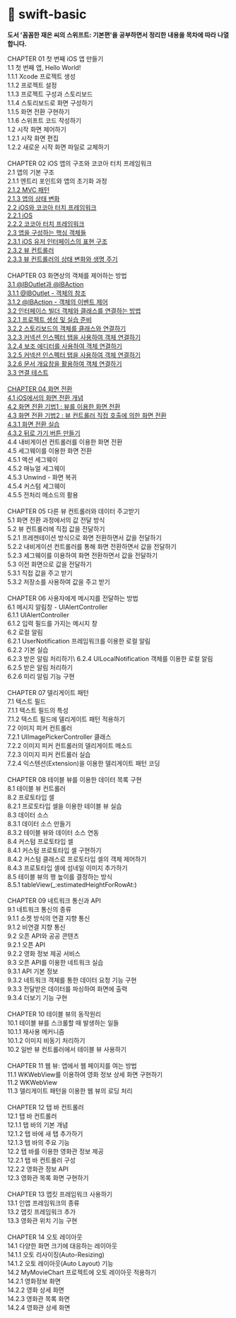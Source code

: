 # 🚀 swift-basic
__도서 '꼼꼼한 재은 씨의 스위프트: 기본편'을 공부하면서 정리한 내용을 목차에 따라 나열합니다.__


CHAPTER 01 첫 번째 iOS 앱 만들기\
1.1 첫 번째 앱, Hello World!\
1.1.1 Xcode 프로젝트 생성\
1.1.2 프로젝트 설정\
1.1.3 프로젝트 구성과 스토리보드 \
1.1.4 스토리보드로 화면 구성하기 \
1.1.5 화면 전환 구현하기 \
1.1.6 스위프트 코드 작성하기 \
1.2 시작 화면 제어하기 \
1.2.1 시작 화면 편집 \
1.2.2 새로운 시작 화면 파일로 교체하기 \
\
CHAPTER 02 iOS 앱의 구조와 코코아 터치 프레임워크 \
2.1 앱의 기본 구조 \
2.1.1 엔트리 포인트와 앱의 초기화 과정 \
[2.1.2 MVC 패턴](https://velog.io/@sogih/2019-05-05-1705-작성됨-d0jvaoy08g) \
[2.1.3 앱의 상태 변화](https://velog.io/@sogih/2019-05-05-1705-작성됨-5zjvap6byy) \
[2.2 iOS와 코코아 터치 프레임워크 \
2.2.1 iOS \
2.2.2 코코아 터치 프레임워크](https://velog.io/@sogih/iOS와-코코아-터치-프레임워크-lsjvc0iqlj) \
[2.3 앱을 구성하는 핵심 객체들 \
2.3.1 iOS 유저 인터페이스의 표현 구조 \
2.3.2 뷰 컨트롤러 \
2.3.3 뷰 컨트롤러의 상태 변화와 생명 주기](https://velog.io/@sogih/2019-05-07-1105-작성됨-bajvd675wm) \
\
CHAPTER 03 화면상의 객체를 제어하는 방법 \
[3.1 @IBOutlet과 @IBAction \
3.1.1 @IBOutlet - 객체의 참조 \
3.1.2 @IBAction - 객체의 이벤트 제어](https://velog.io/@sogih/IBOutlet과-IBAction-1djvdhxlhc) \
[3.2 인터페이스 빌더 객체와 클래스를 연결하는 방법 \
3.2.1 프로젝트 생성 및 실습 준비 \
3.2.2 스토리보드의 객체를 클래스와 연결하기 \
3.2.3 커넥션 인스펙터 탭을 사용하여 객체 연결하기 \
3.2.4 보조 에디터를 사용하여 객체 연결하기 \
3.2.5 커넥션 인스펙터 탭을 사용하여 객체 연결하기 \
3.2.6 문서 개요창을 활용하여 객체 연결하기 \
3.3 연결 테스트](IBTest) \
\
[CHAPTER 04 화면 전환 \
4.1 iOS에서의 화면 전환 개념 \
4.2 화면 전환 기법1 : 뷰를 이용한 화면 전환 \
4.3 화면 전환 기법2 : 뷰 컨트롤러 직접 호출에 의한 화면 전환](https://velog.io/@sogih/화면-전환) \
[4.3.1 화면 전환 실습 \
4.3.2 뒤로 가기 버튼 만들기](Scene-Trans01) \
4.4 내비게이션 컨트롤러를 이용한 화면 전환 \
4.5 세그웨이를 이용한 화면 전환 \
4.5.1 액션 세그웨이 \
4.5.2 매뉴얼 세그웨이 \
4.5.3 Unwind - 화면 복귀 \
4.5.4 커스텀 세그웨이 \
4.5.5 전처리 메소드의 활용 \
\
CHAPTER 05 다른 뷰 컨트롤러와 데이터 주고받기 \
5.1 화면 전환 과정에서의 값 전달 방식 \
5.2 뷰 컨트롤러에 직접 값을 전달하기 \
5.2.1 프레젠테이션 방식으로 화면 전환하면서 값을 전달하기 \
5.2.2 내비게이션 컨트롤러를 통해 화면 전환하면서 값을 전달하기 \
5.2.3 세그웨이를 이용하여 화면 전환하면서 값을 전달하기 \
5.3 이전 화면으로 값을 전달하기 \
5.3.1 직접 값을 주고 받기 \
5.3.2 저장소를 사용하여 값을 주고 받기 \
\
CHAPTER 06 사용자에게 메시지를 전달하는 방법 \
6.1 메시지 알림창 - UIAlertController \
6.1.1 UIAlertController \
6.1.2 입력 필드를 가지는 메시지 창 \
6.2 로컬 알림 \
6.2.1 UserNotification 프레임워크를 이용한 로컬 알림 \
6.2.2 기본 실습 \
6.2.3 받은 알림 처리하기\ 
6.2.4 UILocalNotification 객체를 이용한 로컬 알림 \
6.2.5 받은 알림 처리하기 \
6.2.6 미리 알림 기능 구현 \
\
CHAPTER 07 델리게이트 패턴 \
7.1 텍스트 필드 \
7.1.1 텍스트 필드의 특성 \
7.1.2 텍스트 필드에 델리게이트 패턴 적용하기 \
7.2 이미지 피커 컨트롤러 \
7.2.1 UIImagePickerController 클래스 \
7.2.2 이미지 피커 컨트롤러의 델리게이트 메소드 \
7.2.3 이미지 피커 컨트롤러 실습 \
7.2.4 익스텐션(Extension)을 이용한 델리게이트 패턴 코딩 \
\
CHAPTER 08 테이블 뷰를 이용한 데이터 목록 구현 \
8.1 테이블 뷰 컨트롤러 \
8.2 프로토타입 셀 \
8.2.1 프로토타입 셀을 이용한 테이블 뷰 실습 \
8.3 데이터 소스 \
8.3.1 데이터 소스 만들기 \
8.3.2 테이블 뷰와 데이터 소스 연동 \
8.4 커스텀 프로토타입 셀 \
8.4.1 커스텀 프로토타입 셀 구현하기 \
8.4.2 커스텀 클래스로 프로토타입 셀의 객체 제어하기 \
8.4.3 프로토타입 셀에 섬네일 이미지 추가하기 \
8.5 테이블 뷰의 행 높이를 결정하는 방식 \
8.5.1 tableView(_:estimatedHeightForRowAt:) \
\
CHAPTER 09 네트워크 통신과 API \
9.1 네트워크 통신의 종류 \
9.1.1 소켓 방식의 연결 지향 통신 \
9.1.2 비연결 지향 통신 \
9.2 오픈 API와 공공 콘텐츠 \
9.2.1 오픈 API \
9.2.2 영화 정보 제공 서비스 \
9.3 오픈 API를 이용한 네트워크 실습 \
9.3.1 API 기본 정보 \
9.3.2 네트워크 객체를 통한 데이터 요청 기능 구현 \
9.3.3 전달받은 데이터를 파싱하여 화면에 출력 \
9.3.4 더보기 기능 구현 \
\
CHAPTER 10 테이블 뷰의 동작원리 \
10.1 테이블 뷰를 스크롤할 때 발생하는 일들 \
10.1.1 재사용 메커니즘 \
10.1.2 이미지 비동기 처리하기 \
10.2 일반 뷰 컨트롤러에서 테이블 뷰 사용하기 \
\
CHAPTER 11 웹 뷰: 앱에서 웹 페이지를 여는 방법 \
11.1 WKWebView를 이용하여 영화 정보 상세 화면 구현하기 \
11.2 WKWebView \
11.3 델리게이트 패턴을 이용한 웹 뷰의 로딩 처리 \
\
CHAPTER 12 탭 바 컨트롤러 \
12.1 탭 바 컨트롤러 \
12.1.1 탭 바의 기본 개념 \
12.1.2 탭 바에 새 탭 추가하기 \
12.1.3 탭 바의 주요 기능 \
12.2 탭 바를 이용한 영화관 정보 제공 \
12.2.1 탭 바 컨트롤러 구성 \
12.2.2 영화관 정보 API \
12.3 영화관 목록 화면 구현하기 \
\
CHAPTER 13 맵킷 프레임워크 사용하기 \
13.1 인앱 프레임워크의 종류 \
13.2 맵킷 프레임워크 추가 \
13.3 영화관 위치 기능 구현 \
\
CHAPTER 14 오토 레이아웃 \
14.1 다양한 화면 크기에 대응하는 레이아웃 \
14.1.1 오토 리사이징(Auto-Resizing) \
14.1.2 오토 레이아웃(Auto Layout) 기능 \
14.2 MyMovieChart 프로젝트에 오토 레이아웃 적용하기 \
14.2.1 영화정보 화면 \
14.2.2 영화 상세 화면 \
14.2.3 영화관 목록 화면 \
14.2.4 영화관 상세 화면
